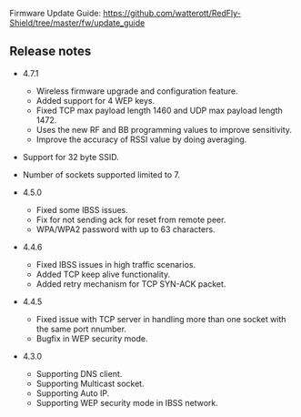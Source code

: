 Firmware Update Guide: <https://github.com/watterott/RedFly-Shield/tree/master/fw/update_guide>


## Release notes

* 4.7.1
  * Wireless firmware upgrade and configuration feature.
  * Added support for 4 WEP keys.
  * Fixed TCP max payload length 1460 and UDP max payload length 1472.
  * Uses the new RF and BB programming values to improve sensitivity.
  * Improve the accuracy of RSSI value by doing averaging.
 * Support for 32 byte SSID.
 * Number of sockets supported limited to 7.

* 4.5.0
  * Fixed some IBSS issues.
  * Fix for not sending ack for reset from remote peer.
  * WPA/WPA2 password with up to 63 characters.

* 4.4.6
  * Fixed IBSS issues in high traffic scenarios.
  * Added TCP keep alive functionality.
  * Added retry mechanism for TCP SYN-ACK packet.

* 4.4.5
  * Fixed issue with TCP server in handling more than one socket with the same port nnumber.
  * Bugfix in WEP security mode.

* 4.3.0
  * Supporting DNS client.
  * Supporting Multicast socket.
  * Supporting Auto IP.
  * Supporting WEP security mode in IBSS network.
